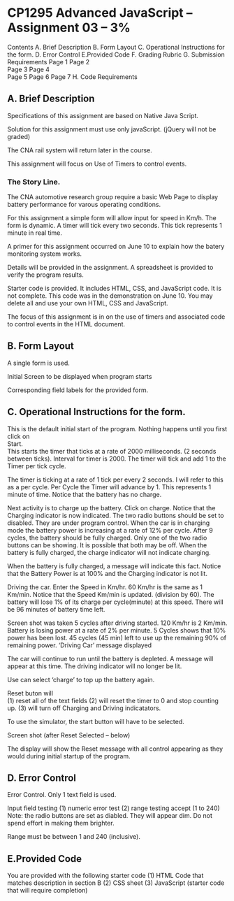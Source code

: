 # CP1295 Advanced JavaScript – Assignment 03 – 3% 

Contents 
A. Brief Description 
B. Form Layout 
C. Operational Instructions for the form. 
D. Error Control 
E.Provided Code 
F. Grading Rubric 
G. Submission Requirements 
Page 1 
Page 2  
Page 3 
Page 4  
Page 5 
Page 6 
Page 7 
H. Code Requirements

 
## A. Brief Description 
 
Specifications of this assignment are based on Native Java Script. 

Solution for this assignment must use only javaScript. (jQuery will not be graded) 

The CNA rail system will return later in the course. 

This assignment will focus on Use of Timers to control events. 
 
 
 
### The Story Line. 
The CNA automotive research group require a basic Web Page to display battery performance for varous operating conditions.

For this assignment a simple form will allow input for speed in Km/h. The form is dynamic. A timer will tick every two seconds. This tick represents 1 minute in real time. 

A primer for this assignment occurred on June 10 to explain how the batery monitoring system works. 

Details will be provided in the assignment. A spreadsheet is provided to verify the program results. 

Starter code is provided. It includes HTML, CSS, and JavaScript code. It is not complete. This code was in the demonstration on June 10. You may delete all and use your own HTML, CSS and JavaScript. 

The focus of this assignment is in on the use of timers and associated code to control events in the HTML document. 
 
## B. Form Layout

A single form is used. 
 
Initial Screen to be displayed 
when program starts 
 
 
 
 
 
 
 
Corresponding field labels for the provided form. 
 
 
  
 
## C. Operational Instructions for the form. 
 
 
This is the default initial start of the 
program. 
Nothing happens until you first click on  
Start.  
This starts the timer that ticks at a rate of 
2000 milliseconds. (2 seconds between 
ticks). Interval for timer is 2000. 
The timer will tick and add 1 to the Timer per tick cycle. 
 
 
The timer is ticking at a rate of 1 tick per 
every 2 seconds. I will refer to this as a per 
cycle. 
Per Cycle the Timer will advance by 1. 
This represents 1 minute of time. 
Notice that the battery has no charge. 
 
 
Next activity is to charge up the battery. 
Click on charge. Notice that the Charging 
indicator is now indicated. The two radio 
buttons should be set to disabled. They are 
under program control. 
When the car is in charging mode the 
battery power is increasing at a rate of 12% 
per cycle. After 9 cycles, the battery should 
be fully charged. Only one of the two radio buttons can be showing. It is possible that both may be off. 
When the battery is fully charged, the charge indicator will not indicate charging. 
 

When the battery is fully charged, a 
message will indicate this fact. 
Notice that the Battery Power is at 
100% and the Charging indicator is not 
lit. 
 
 
 
 
Driving the car. 
Enter the Speed in Km/hr. 
60 Km/hr is the same as 1 Km/min. 
Notice that the Speed Km/min is 
updated. (division by 60). 
The battery will lose 1% of its charge 
per cycle(minute) at this speed. There 
will be 96 minutes of battery time left. 
 
 
Screen shot was taken 5 cycles after 
driving started. 
120 Km/hr is 2 Km/min. 
Battery is losing power at a rate of 2% 
per minute. 5 Cycles shows that 10% 
power has been lost. 
45 cycles (45 min) left to use up the 
remaining 90% of remaining power. 
‘Driving Car’ message displayed 
  
The car will continue to run until the 
battery is depleted. A message will appear 
at this time. 
The driving indicator will no longer be lit. 
 
 
 
 
Use can select ‘charge’ to top up the battery again. 
 
 
Reset buton will  
(1) reset all of the text fields 
(2) will reset the timer to 0 and stop 
counting  up. 
(3) will turn off Charging and Driving 
indicatators. 
 
To use the simulator, the start button will have to be selected. 
 
Screen shot (after Reset Selected – below) 
 
The display will show the Reset message 
with all control appearing as they would 
during initial startup of the program. 
 
## D. Error Control 
 
Error Control. 
Only 1 text  field is used. 
 
Input field testing 
(1) numeric error test 
(2) range testing accept (1 to 240) 
Note: the radio buttons are set as diabled. 
They will appear dim. Do not spend effort in 
making them brighter. 
 
 
Range must be between 1 and 240 (inclusive). 
 
 
 
 
 
 
 
 
 
 
 
  
## E.Provided Code 
You are provided with the following starter code 
(1) HTML Code that matches description in section B 
(2) CSS sheet 
(3) JavaScript (starter code that will require completion) 
 